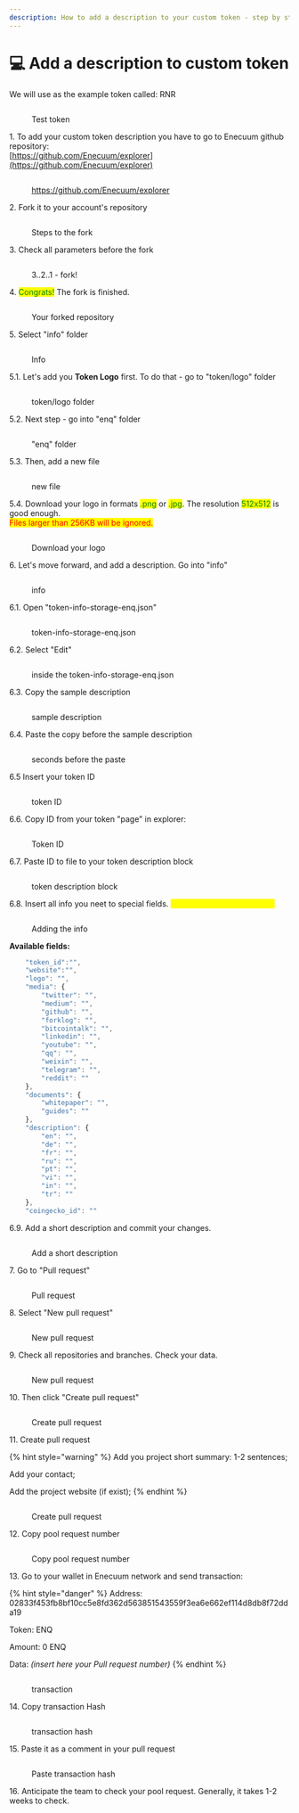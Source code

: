 ```yaml
---
description: How to add a description to your custom token - step by step
---
```


# 💻 Add a description to custom token

We will use as the example token called: RNR

<figure><img src="../../.gitbook/assets/image (26).png" alt=""><figcaption><p>Test token</p></figcaption></figure>

1\. To add your custom token description you have to go to Enecuum github repository:\
[https://github.com/Enecuum/explorer](https://github.com/Enecuum/explorer)

<figure><img src="../../.gitbook/assets/image (34).png" alt=""><figcaption><p><a href="https://github.com/Enecuum/explorer">https://github.com/Enecuum/explorer</a></p></figcaption></figure>

2\. Fork it to your account's repository

<figure><img src="../../.gitbook/assets/image (25).png" alt=""><figcaption><p>Steps to the fork</p></figcaption></figure>

3\. Check all parameters before the fork

<figure><img src="../../.gitbook/assets/image (42).png" alt=""><figcaption><p>3..2..1 - fork!</p></figcaption></figure>

4\. <mark style="color:green;">Congrats!</mark> The fork is finished.

<figure><img src="../../.gitbook/assets/image (54).png" alt=""><figcaption><p>Your forked repository</p></figcaption></figure>

5\. Select "info" folder

<figure><img src="../../.gitbook/assets/image (57).png" alt=""><figcaption><p>Info</p></figcaption></figure>

5.1. Let's add you **Token Logo** first. To do that - go to "token/logo" folder

<figure><img src="../../.gitbook/assets/image (51).png" alt=""><figcaption><p>token/logo folder</p></figcaption></figure>

5.2. Next step - go into "enq" folder

<figure><img src="../../.gitbook/assets/image (31).png" alt=""><figcaption><p>"enq" folder</p></figcaption></figure>

5.3. Then, add a new file

<figure><img src="../../.gitbook/assets/image (9).png" alt=""><figcaption><p>new file</p></figcaption></figure>

5.4. Download your logo in formats <mark style="color:green;">.png</mark> or <mark style="color:green;">.jpg</mark>. The resolution <mark style="color:green;">512x512</mark> is good enough. \
<mark style="color:red;">Files larger than 256KB will be ignored.</mark>

<figure><img src="../../.gitbook/assets/image (2).png" alt=""><figcaption><p>Download your logo </p></figcaption></figure>

6\. Let's move forward, and add a description. Go into "info"

<figure><img src="../../.gitbook/assets/image (3).png" alt=""><figcaption><p>info</p></figcaption></figure>

6.1. Open "token-info-storage-enq.json"

<figure><img src="../../.gitbook/assets/image (48).png" alt=""><figcaption><p>token-info-storage-enq.json</p></figcaption></figure>

6.2. Select "Edit"

<figure><img src="../../.gitbook/assets/image (28).png" alt=""><figcaption><p>inside the token-info-storage-enq.json</p></figcaption></figure>

6.3. Copy the sample description

<figure><img src="../../.gitbook/assets/image (4).png" alt=""><figcaption><p>sample description</p></figcaption></figure>

6.4. Paste the copy before the sample description&#x20;

<figure><img src="../../.gitbook/assets/image (22).png" alt=""><figcaption><p>seconds before the paste</p></figcaption></figure>

6.5 Insert your token ID&#x20;

<figure><img src="../../.gitbook/assets/image (53).png" alt=""><figcaption><p>token ID</p></figcaption></figure>

6.6. Copy ID from your token "page" in explorer:

<figure><img src="../../.gitbook/assets/image (17).png" alt=""><figcaption><p>Token ID</p></figcaption></figure>

6.7. Paste ID to file to your token description block

<figure><img src="../../.gitbook/assets/image (49).png" alt=""><figcaption><p>token description block</p></figcaption></figure>

6.8. Insert all info you neet to special fields. <mark style="color:yellow;">Don't forget about the Logo.</mark>

<figure><img src="../../.gitbook/assets/image (8).png" alt=""><figcaption><p>Adding the info</p></figcaption></figure>

**Available fields:**

```javascript
    "token_id":"",
    "website":"",
    "logo": "",
    "media": {                            
        "twitter": "",
        "medium": "",
        "github": "",
        "forklog": "",
        "bitcointalk": "",
        "linkedin": "",
        "youtube": "",
        "qq": "",
        "weixin": "",
        "telegram": "",
        "reddit": ""
    },
    "documents": {
        "whitepaper": "",
        "guides": ""
    },     
    "description": {
        "en": "",
        "de": "",
        "fr": "",
        "ru": "",
        "pt": "",
        "vi": "",
        "in": "",
        "tr": ""
    },
    "coingecko_id": "" 
```

6.9. Add a short description and commit your changes.

<figure><img src="../../.gitbook/assets/image.png" alt=""><figcaption><p>Add a short description</p></figcaption></figure>

7\. Go to "Pull request"

<figure><img src="../../.gitbook/assets/image (43).png" alt=""><figcaption><p>Pull request</p></figcaption></figure>

8\. Select "New pull request"

<figure><img src="../../.gitbook/assets/image (15).png" alt=""><figcaption><p>New pull request</p></figcaption></figure>

9\. Check all repositories and branches. Check your data.

<figure><img src="../../.gitbook/assets/image (40).png" alt=""><figcaption><p>New pull request</p></figcaption></figure>

10\. Then click "Create pull request"

<figure><img src="../../.gitbook/assets/image (7).png" alt=""><figcaption><p>Create pull request</p></figcaption></figure>

11\. Create pull request

{% hint style="warning" %}
Add you project short summary: 1-2 sentences;

Add your contact;

Add the project website (if exist);
{% endhint %}

<figure><img src="../../.gitbook/assets/image (52).png" alt=""><figcaption><p>Create pull request</p></figcaption></figure>

12\. Copy pool request number

<figure><img src="../../.gitbook/assets/image (24).png" alt=""><figcaption><p>Copy pool request number</p></figcaption></figure>

13\. Go to your wallet in Enecuum network and send transaction:

{% hint style="danger" %}
Address: 02833f453fb8bf10cc5e8fd362d563851543559f3ea6e662ef114d8db8f72dda19

Token: ENQ

Amount: 0 ENQ

Data: _(insert here your Pull request number)_
{% endhint %}

<figure><img src="../../.gitbook/assets/image (50).png" alt=""><figcaption><p>transaction</p></figcaption></figure>

14\. Copy transaction Hash

<figure><img src="../../.gitbook/assets/image (56).png" alt=""><figcaption><p>transaction hash</p></figcaption></figure>

15\. Paste it as a comment in your pull request

<figure><img src="../../.gitbook/assets/image (55).png" alt=""><figcaption><p>Paste transaction hash</p></figcaption></figure>

16\. Anticipate the team to check your pool request. Generally, it takes 1-2 weeks to check.
